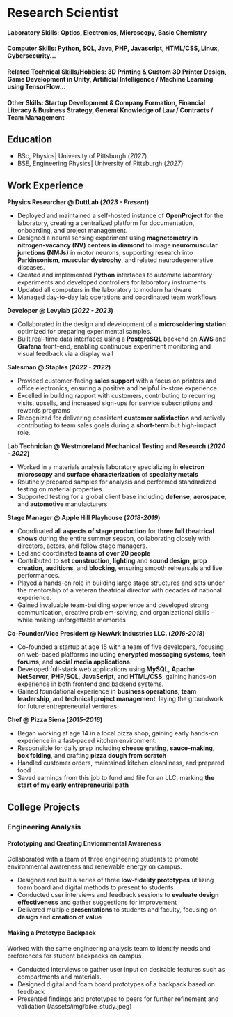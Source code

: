 # Research Scientist

#### Laboratory Skills: Optics, Electronics, Microscopy, Basic Chemistry

#### Computer Skills: Python, SQL, Java, PHP, Javascript, HTML/CSS, Linux, Cybersecurity...

#### Related Technical Skills/Hobbies: 3D Printing & Custom 3D Printer Design, Game Development in Unity, Artificial Intelligence / Machine Learning using TensorFlow...

#### Other Skills: Startup Development & Company Formation, Financial Literacy & Business Strategy, General Knowledge of Law / Contracts / Team Management

## Education
- BSc, Physics| University of Pittsburgh (_2027_)								       		
- BSE, Engineering Physics| University of Pittsburgh (_2027_)	 			        		

## Work Experience
**Physics Researcher @ DuttLab (_2023 - Present_)**
- Deployed and maintained a self-hosted instance of **OpenProject** for the laboratory, creating a centralized platform for documentation, onboarding, and project management.
- Designed a neural sensing experiment using **magnetometry in nitrogen-vacancy (NV) centers in diamond** to image **neuromuscular junctions (NMJs)** in motor neurons, supporting research into **Parkinsonism**, **muscular dystrophy**, and related neurodegenerative diseases.
- Created and implemented **Python** interfaces to automate laboratory experiments and developed controllers for laboratory instruments.
- Updated all computers in the laboratory to modern hardware
- Managed day-to-day lab operations and coordinated team workflows

**Developer @ Levylab (_2022 - 2023_)**
- Collaborated in the design and development of a **microsoldering station** optimized for preparing experimental samples.
- Built real-time data interfaces using a **PostgreSQL** backend on **AWS** and **Grafana** front-end, enabling continuous experiment monitoring and visual feedback via a display wall 

**Salesman @ Staples (_2022 - 2022_)**
- Provided customer-facing **sales support** with a focus on printers and office electronics, ensuring a positive and helpful in-store experience.
- Excelled in building rapport with customers, contributing to recurring visits, upsells, and increased sign-ups for service subscriptions and rewards programs
- Recognized for delivering consistent **customer satisfaction** and actively contributing to team sales goals during a **short-term** but high-impact role.

**Lab Technician @ Westmoreland Mechanical Testing and Research (_2020 - 2022_)**
- Worked in a materials analysis laboratory specializing in **electron microscopy** and **surface characterization** of **specialty metals** 
- Routinely prepared samples for analysis and performed standardized testing on material properties
- Supported testing for a global client base including **defense**, **aerospace**, and **automotive** manufacturers

**Stage Manager @ Apple Hill Playhouse (_2018-2019_)**
- Coordinated **all aspects of stage production** for **three full theatrical shows** during the entire summer season, collaborating closely with directors, actors, and fellow stage managers.
- Led and coordinated **teams of over 20 people** 
- Contributed to **set construction**, **lighting** and **sound design**, **prop creation**, **auditions**, and **blocking**, ensuring smooth rehearsals and live performances.
- Played a hands-on role in building large stage structures and sets under the mentorship of a veteran theatrical director with decades of national experience.
- Gained invaluable team-building experience and developed strong communication, creative problem-solving, and organizational skills - while making unforgettable memories

**Co-Founder/Vice President @ NewArk Industries LLC. (_2016-2018_)**
- Co-founded a startup at age 15 with a team of five developers, focusing on web-based platforms including **encrypted messaging systems**, **tech forums**, and **social media applications**.
- Developed full-stack web applications using **MySQL**, **Apache NetServer**, **PHP/SQL**, **JavaScript**, and **HTML/CSS**, gaining hands-on experience in both frontend and backend systems.
- Gained foundational experience in **business operations**, **team leadership**, and **technical project management**, laying the groundwork for future entrepreneurial ventures.

**Chef @ Pizza Siena (_2015-2016_)**
- Began working at age 14 in a local pizza shop, gaining early hands-on experience in a fast-paced kitchen environment.
- Responsible for daily prep including **cheese grating**, **sauce-making**, **box folding**, and crafting **pizza dough from scratch**
- Handled customer orders, maintained kitchen cleanliness, and prepared food
- Saved earnings from this job to fund and file for an LLC, marking **the start of my early entrepreneurial path**

## College Projects
### Engineering Analysis
#### Prototyping and Creating Enviornmental Awareness
Collaborated with a team of three engineering students to promote environmental awareness and renewable energy on campus.
- Designed and built a series of three **low-fidelity prototypes** utilizing foam board and digital methods to present to students
- Conducted user interviews and feedback sessions to **evaluate design effectiveness** and gather suggestions for improvement
- Delivered multiple **presentations** to students and faculty, focusing on **design** and **creation of value**

#### Making a Prototype Backpack
Worked with the same engineering analysis team to identify needs and preferences for student backpacks on campus
- Conducted interviews to gather user input on desirable features such as compartments and materials.
- Designed digital and foam board prototypes of a backpack based on feedback
- Presented findings and prototypes to peers for further refinement and validation
(/assets/img/bike_study.jpeg)
